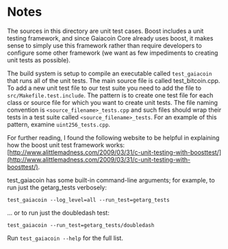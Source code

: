 # Notes
The sources in this directory are unit test cases.  Boost includes a
unit testing framework, and since Gaiacoin Core already uses boost, it makes
sense to simply use this framework rather than require developers to
configure some other framework (we want as few impediments to creating
unit tests as possible).

The build system is setup to compile an executable called `test_gaiacoin`
that runs all of the unit tests.  The main source file is called
test_bitcoin.cpp. To add a new unit test file to our test suite you need 
to add the file to `src/Makefile.test.include`. The pattern is to create 
one test file for each class or source file for which you want to create 
unit tests.  The file naming convention is `<source_filename>_tests.cpp` 
and such files should wrap their tests in a test suite 
called `<source_filename>_tests`. For an example of this pattern, 
examine `uint256_tests.cpp`.

For further reading, I found the following website to be helpful in
explaining how the boost unit test framework works:
[http://www.alittlemadness.com/2009/03/31/c-unit-testing-with-boosttest/](http://www.alittlemadness.com/2009/03/31/c-unit-testing-with-boosttest/).

test_gaiacoin has some built-in command-line arguments; for
example, to run just the getarg_tests verbosely:

    test_gaiacoin --log_level=all --run_test=getarg_tests

... or to run just the doubledash test:

    test_gaiacoin --run_test=getarg_tests/doubledash

Run `test_gaiacoin --help` for the full list.

